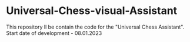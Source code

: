 # Universal-Chess-visual-Assistant
This repository ll be contain the code for the "Universal Chess Assistant". Start date of development - 08.01.2023
